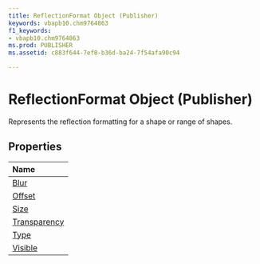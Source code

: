 ```yaml
---
title: ReflectionFormat Object (Publisher)
keywords: vbapb10.chm9764863
f1_keywords:
- vbapb10.chm9764863
ms.prod: PUBLISHER
ms.assetid: c883f644-7ef8-b36d-ba24-7f54afa90c94

---
```



# ReflectionFormat Object (Publisher)

Represents the reflection formatting for a shape or range of shapes.
 


## Properties



|**Name**|
|:-----|
|[Blur](reflectionformat.blur-property-publisher.md)|
|[Offset](reflectionformat.offset-property-publisher.md)|
|[Size](reflectionformat.size-property-publisher.md)|
|[Transparency](reflectionformat.transparency-property-publisher.md)|
|[Type](reflectionformat.type-property-publisher.md)|
|[Visible](reflectionformat.visible-property-publisher.md)|

